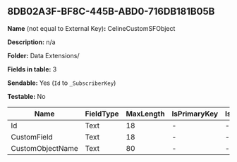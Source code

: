 ## 8DB02A3F-BF8C-445B-ABD0-716DB181B05B

**Name** (not equal to External Key)**:** CelineCustomSFObject

**Description:** n/a

**Folder:** Data Extensions/

**Fields in table:** 3

**Sendable:** Yes (`Id` to `_SubscriberKey`)

**Testable:** No

| Name | FieldType | MaxLength | IsPrimaryKey | IsNullable | DefaultValue |
| --- | --- | --- | --- | --- | --- |
| Id | Text | 18 | - | - |  |
| CustomField | Text | 18 | - | - |  |
| CustomObjectName | Text | 80 | - | - |  |
